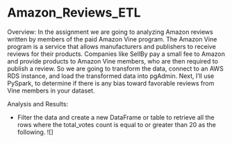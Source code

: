 # Amazon_Reviews_ETL

Overview: 
  In the assignment we are going to analyzing Amazon reviews written by members of the paid Amazon Vine program. The Amazon Vine program is a service that allows           manufacturers and publishers to receive reviews for their products. Companies like SellBy pay a small fee to Amazon and provide products to Amazon Vine members, who     are then required to publish a review. So we are going to transform the data, connect to an AWS RDS instance, and load the transformed data into pgAdmin. Next, I’ll     use PySpark, to determine if there is any bias toward favorable reviews from Vine members in your dataset.

Analysis and Results:
- Filter the data and create a new DataFrame or table to retrieve all the rows where the total_votes count is equal to or greater than 20 as the following.
![]
